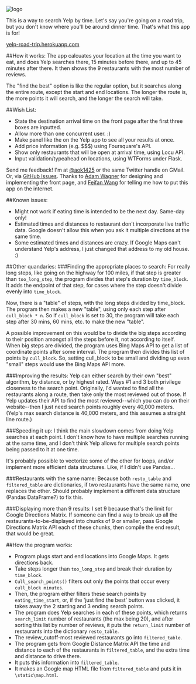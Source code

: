 ![logo](https://raw.github.com/aok1425/yelp-road-trip-app/master/static/logo.png "")

This is a way to search Yelp by time. Let's say you're going on a road trip, but you don't know where you'll be around dinner time. That's what this app is for!

[yelp-road-trip.herokuapp.com](http://yelp-road-trip.herokuapp.com)

##How it works:
The app calcuates your location at the time you want to eat, and does Yelp searches there, 15 minutes before there, and up to 45 minutes after there. It then shows the 9 restaurants with the most number of reviews.

The "find the best" option is like the regular option, but it searches along the entire route, except the start and end locations. The longer the route is, the more points it will search, and the longer the search will take.

##Wish List:
* State the destination arrival time on the front page after the first three boxes are inputted.
* Allow more than one concurrent user. :)
* Make panel like the on the Yelp app to see all your results at once.
* Add price information (e.g. $$$) using Foursquare's API.
* Show only restaurants that will be open at arrival time, using Locu API.
* Input validation/typeahead on locations, using WTForms under Flask.

Send me feedback! I'm at [@aok1425](https://twitter.com/aok1425) or the same Twitter handle on GMail. Or, via [GitHub Issues](https://github.com/aok1425/yelp-road-trip-app/issues). Thanks to [Adam Wagner](https://github.com/AdamWagner) for designing and implementing the front page, and [Feifan Wang](https://github.com/4thethrillofit) for telling me how to put this app on the internet.

##Known issues:
* Might not work if eating time is intended to be the next day. Same-day only!
* Estimated times and distances to restaurant don't incorporate live traffic data. Google doesn't allow this when you ask it multiple directions at the same time.
* Some estimated times and distances are crazy. If Google Maps can't understand Yelp's address, I just changed that address to my old house. :)

##Other quandaries:
###Finding the appropriate places to search:
For really long steps, like going on the highway for 100 miles, if that step is greater than `too_long_step`, the program divides that step's duration by `time_block`. It adds the endpoint of that step, for cases where the step doesn't divide evenly into `time_block`.

Now, there is a "table" of steps, with the long steps divided by time_block. The program then makes a new "table", using only each step after `cull_block * n`. So if `cull_block` is set to 30, the program will take each step after 30 mins, 60 mins, etc. to make the new "table".

A possible improvement on this would be to divide the big steps according to their position amongst all the steps before it, not according to itself. When big steps are divided, the program uses Bing Maps API to get a list of coordinate points after some interval. The program then divides this list of points by `cull_block`. So, setting cull_block to be small and dividing up even "small" steps would use the Bing Maps API more.

###Improving the results:
Yelp can either search by their own "best" algorithm, by distance, or by highest rated. Ways #1 and 3 both privilege closeness to the search point. Originally, I'd wanted to find all the restaurants along a route, then take only the most reviewed out of those. If Yelp updates their API to find the most reviewed--which you can do on their website--then I just need search points roughly every 40,000 meters. (Yelp's max search distance is 40,000 meters, and this assumes a straight line route.)

###Speeding it up:
I think the main slowdown comes from doing Yelp searches at each point. I don't know how to have multiple searches running at the same time, and I don't think Yelp allows for multiple search points being passed to it at one time.

It's probably possible to vectorize some of the other for loops, and/or implement more efficient data structures. Like, if I didn't use Pandas...

###Restaurants with the same name:
Because both `resto_table` and `filtered_table` are dictionaries, if two restaurants have the same name, one replaces the other. Should probably implement a different data structure (Pandas DataFrame?) to fix this.

###Displaying more than 9 results:
I set 9 because that's the limit for Google Directions Matrix. If someone can find a way to break up all the restaurants-to-be-displayed into chunks of 9 or smaller, pass Google Directions Matrix API each of these chunks, then compile the end result, that would be great. 

##How the program works:
* Program plugs start and end locations into Google Maps. It gets directions back.
* Take steps longer than `too_long_step` and break their duration by `time_block`.
* `Cull_search_points()` filters out only the points that occur every `cull_block minutes`.
* Then, the program either filters these search points by `eating_time_start`, or, if the 'just find the best' button was clicked, it takes away the 2 starting and 3 ending search points.
* The program does Yelp searches in each of these points, which returns `search_limit` number of restaurants (the max being 20), and after sorting this list by number of reviews, it puts the `return_limit` number of restaurants into the dictionary `resto_table`.
* The review_cutoff-most reviewed restaurants go into `filtered_table`.
* The program gets from Google Distance Matrix API the time and distance to each of the restaurants in `filtered_table`, and the extra time and distance to drive there.
* It puts this information into `filtered_table`.
* It makes an Google map HTML file from `filtered_table` and puts it in `\static\map.html`.